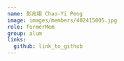 ```yaml
---
name: 彭兆翊 Chao-Yi Peng 
image: images/members/402415005.jpg 
role: formerMem
group: alum
links:
  github: link_to_github 
---
```

